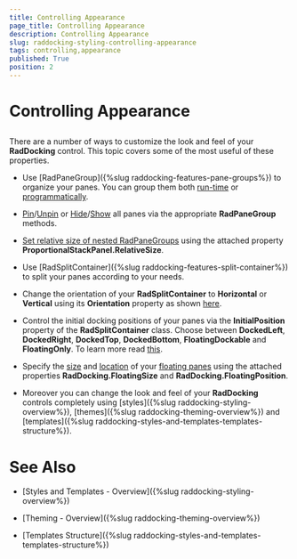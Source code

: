 ```yaml
---
title: Controlling Appearance
page_title: Controlling Appearance
description: Controlling Appearance
slug: raddocking-styling-controlling-appearance
tags: controlling,appearance
published: True
position: 2
---
```


# Controlling Appearance



## 

There are a number of ways to customize the look and feel of your __RadDocking__ control. This topic covers some of the most useful of these properties.

* Use [RadPaneGroup]({%slug raddocking-features-pane-groups%}) to organize your panes. You can group them both [run-time](#Grouping_Panes_Run-time) or [programmatically](#Grouping_Panes_Programmatically). 


* [Pin](#Pinning_All_Panes)/[Unpin](#Unpining_All_Panes) or [Hide](#Hiding_All_Panes)/[Show](#Showing_All_Panes) all panes via the appropriate __RadPaneGroup__ methods. 


* [Set relative size of nested RadPaneGroups](#Set_Relative_Size_to_the_RadPaneGroup) using the attached property __ProportionalStackPanel.RelativeSize__. 


* Use [RadSplitContainer]({%slug raddocking-features-split-container%}) to split your panes according to your needs. 


* Change the orientation of your __RadSplitContainer__ to __Horizontal__ or __Vertical__ using its __Orientation__ property as shown [here](#Setting_the_Orientation_Property_in_XAML). 


* Control the initial docking positions of your panes via the __InitialPosition__ property of the __RadSplitContainer__ class. Choose between __DockedLeft__, __DockedRight__, __DockedTop__, __DockedBottom__, __FloatingDockable__ and __FloatingOnly__. To learn more read [this](#Setting_the_InitialPosition_of_the_RadSplitContainer_in_XAML). 


* Specify the [size](#Setting_the_Initial_FloatingSize_of_the_RadSplitContainer) and [location](#Setting_the_Initial_FloatingLocation_of_the_RadSplitContainer) of your [floating panes](#Floating_Panes) using the attached properties __RadDocking.FloatingSize__ and __RadDocking.FloatingPosition__. 


* Moreover you can change the look and feel of your __RadDocking__ controls completely using [styles]({%slug raddocking-styling-overview%}), [themes]({%slug raddocking-theming-overview%}) and [templates]({%slug raddocking-styles-and-templates-templates-structure%}). 

# See Also

 * [Styles and Templates - Overview]({%slug raddocking-styling-overview%})

 * [Theming - Overview]({%slug raddocking-theming-overview%})

 * [Templates Structure]({%slug raddocking-styles-and-templates-templates-structure%})
